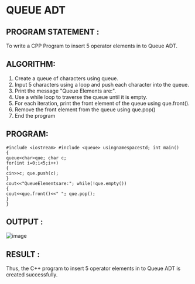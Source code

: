 # QUEUE ADT
## PROGRAM STATEMENT :

To write a CPP Program to insert 5 operator elements in to Queue ADT.

## ALGORITHM:  

1.	Create a queue of characters using queue<char>.
2.	Input 5 characters using a loop and push each character into the queue.
3.	Print the message "Queue Elements are:".
4.	Use a while loop to traverse the queue until it is empty.
5.	For each iteration, print the front element of the queue using que.front().
6.	Remove the front element from the queue using que.pop()
7.	End the program

## PROGRAM:
```
#include <iostream> #include <queue> usingnamespacestd; int main()
{
queue<char>que; char c;
for(int i=0;i<5;i++)
{
cin>>c; que.push(c);
}
cout<<"QueueElementsare:"; while(!que.empty())
{
cout<<que.front()<<" "; que.pop();
}
}
```
## OUTPUT :
![image](https://github.com/user-attachments/assets/345bedac-62ca-4e51-90fa-d1f5293d0d2a)

## RESULT :

Thus, the C++ program to insert 5 operator elements in to Queue ADT is created successfully.
 


